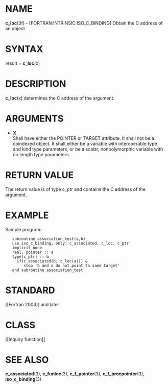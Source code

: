 # NAME

**c\_loc**(3f) - \[FORTRAN:INTRINSIC:ISO\_C\_BINDING\] Obtain the C
address of an object

# SYNTAX

result = **c\_loc**(x)

# DESCRIPTION

**c\_loc**(x) determines the C address of the argument.

# ARGUMENTS

  - **X**  
    Shall have either the POINTER or TARGET attribute. It shall not be a
    coindexed object. It shall either be a variable with interoperable
    type and kind type parameters, or be a scalar, nonpolymorphic
    variable with no length type parameters.

# RETURN VALUE

The return value is of type c\_ptr and contains the C address of the
argument.

# EXAMPLE

Sample program:

``` 
   subroutine association_test(a,b)
   use iso_c_binding, only: c_associated, c_loc, c_ptr
   implicit none
   real, pointer :: a
   type(c_ptr) :: b
     if(c_associated(b, c_loc(a))) &
        stop 'b and a do not point to same target'
   end subroutine association_test
```

# STANDARD

\[\[Fortran 2003\]\] and later

# CLASS

\[\[Inquiry function\]\]

# SEE ALSO

**c\_associated**(3), **c\_funloc**(3), **c\_f\_pointer**(3),
**c\_f\_procpointer**(3), **iso\_c\_binding**(3)
